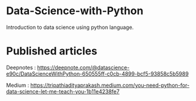 # Data-Science-with-Python
Introduction to data science using python language. 

# Published articles

Deepnotes : https://deepnote.com/@datascience-e90c/DataScienceWithPython-650555ff-c0cb-4899-bcf5-93858c5b5989

Medium : https://tripathiadityaprakash.medium.com/you-need-python-for-data-science-let-me-teach-you-1b11e4238fe7

